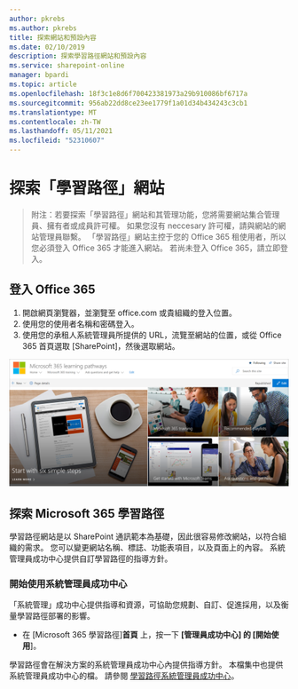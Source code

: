 ```yaml
---
author: pkrebs
ms.author: pkrebs
title: 探索網站和預設內容
ms.date: 02/10/2019
description: 探索學習路徑網站和預設內容
ms.service: sharepoint-online
manager: bpardi
ms.topic: article
ms.openlocfilehash: 18f3c1e8d6f700423381973a29b910086bf6717a
ms.sourcegitcommit: 956ab22dd8ce23ee1779f1a01d34b434243c3cb1
ms.translationtype: MT
ms.contentlocale: zh-TW
ms.lasthandoff: 05/11/2021
ms.locfileid: "52310607"
---
```

# <a name="explore-the-learning-pathways-site"></a>探索「學習路徑」網站

> 附注：若要探索「學習路徑」網站和其管理功能，您將需要網站集合管理員、擁有者或成員許可權。 如果您沒有 neccesary 許可權，請與網站的網站管理員聯繫。 「學習路徑」網站主控于您的 Office 365 租使用者，所以您必須登入 Office 365 才能進入網站。 若尚未登入 Office 365，請立即登入。 

## <a name="sign-in-to-office-365"></a>登入 Office 365 

1.  開啟網頁瀏覽器，並瀏覽至 office.com 或貴組織的登入位置。 
2.  使用您的使用者名稱和密碼登入。
3.  使用您的承租人系統管理員所提供的 URL，流覽至網站的位置，或從 Office 365 首頁選取 [SharePoint]，然後選取網站。 

![cg-exploresite.png](media/cg-introducing.png)

## <a name="explore-microsoft-365-learning-pathways"></a>探索 Microsoft 365 學習路徑

學習路徑網站是以 SharePoint 通訊範本為基礎，因此很容易修改網站，以符合組織的需求。 您可以變更網站名稱、標誌、功能表項目，以及頁面上的內容。 系統管理員成功中心提供自訂學習路徑的指導方針。 

### <a name="get-started-with-the-admin-success-center"></a>開始使用系統管理員成功中心

「系統管理」成功中心提供指導和資源，可協助您規劃、自訂、促進採用，以及衡量學習路徑部署的影響。 

- 在 [Microsoft 365 學習路徑]**首頁** 上，按一下 **[管理員成功中心] 的 [開始使用**]。

學習路徑會在解決方案的系統管理員成功中心內提供指導方針。 本檔集中也提供系統管理員成功中心的檔。 請參閱 [學習路徑系統管理員成功中心](custom_successcenter.md)。